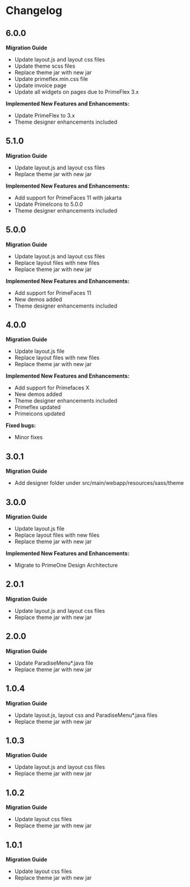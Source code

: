 # Changelog

## 6.0.0

**Migration Guide**

- Update layout.js and layout css files
- Update theme scss files
- Replace theme jar with new jar
- Update primeflex.min.css file
- Update invoice page
- Update all widgets on pages due to PrimeFlex 3.x

**Implemented New Features and Enhancements:**

- Update PrimeFlex to 3.x
- Theme designer enhancements included

## 5.1.0

**Migration Guide**

- Update layout.js and layout css files
- Replace theme jar with new jar

**Implemented New Features and Enhancements:**

- Add support for PrimeFaces 11 with jakarta
- Update PrimeIcons to 5.0.0
- Theme designer enhancements included

## 5.0.0

**Migration Guide**

- Update layout.js and layout css files
- Replace layout files with new files
- Replace theme jar with new jar

**Implemented New Features and Enhancements:**

- Add support for PrimeFaces 11
- New demos added
- Theme designer enhancements included

## 4.0.0

**Migration Guide**

- Update layout.js file
- Replace layout files with new files
- Replace theme jar with new jar

**Implemented New Features and Enhancements:**

- Add support for Primefaces X
- New demos added
- Theme designer enhancements included
- Primeflex updated
- Primeicons updated

**Fixed bugs:**

- Minor fixes

## 3.0.1

**Migration Guide**

- Add designer folder under src/main/webapp/resources/sass/theme

## 3.0.0

**Migration Guide**

- Update layout.js file
- Replace layout files with new files
- Replace theme jar with new jar

**Implemented New Features and Enhancements:**

- Migrate to PrimeOne Design Architecture

## 2.0.1

**Migration Guide**

- Update layout.js and layout css files
- Replace theme jar with new jar

## 2.0.0

**Migration Guide**

- Update ParadiseMenu*.java file
- Replace theme jar with new jar

## 1.0.4

**Migration Guide**

- Update layout.js, layout css and ParadiseMenu*.java files
- Replace theme jar with new jar

## 1.0.3

**Migration Guide**

- Update layout.js and layout css files
- Replace theme jar with new jar

## 1.0.2

**Migration Guide**

- Update layout css files
- Replace theme jar with new jar

## 1.0.1

**Migration Guide**

- Update layout css files
- Replace theme jar with new jar
